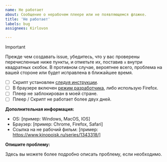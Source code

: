 ```yaml
---
name: Не работает
about: Сообщение о нерабочем плеере или не появляющемся флажке.
title: 'Не работает'
labels: bug
assignees: Kirlovon

---
```


> [!IMPORTANT]  
> Прежде чем создавать issue, убедитесь, что у вас проверены перечисленные ниже пункты, и отметьте их, поставив `x` внутри квадратных скобок. В противном случае, вероятнее всего, проблема на вашей стороне или будет исправлена в ближайшее время.
>
> - [ ] Скрипт установлен [следуя инструкции](https://github.com/Kirlovon/Tape-Operator/blob/main/README.md).
> - [ ] В браузере включен [режим разработчика](https://www.tampermonkey.net/faq.php?locale=ru#Q209), либо использую Firefox.
> - [ ] Плеер не заблокирован в моей стране.
> - [ ] Плеер / Скрипт не работает более двух дней.

**Дополнительная информация:**

- OS: [пример: Windows, MacOS, IOS]
- Браузер: [пример: Chrome, Firefox, Safari]
- Ссылка на не рабочий фильм: [пример: https://www.kinopoisk.ru/series/1343318/]


**Опишите проблему:**

Здесь вы можете более подробно описать проблему, если необходимо.
